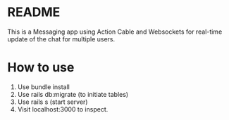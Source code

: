 # README

This is a Messaging app using Action Cable and Websockets for real-time update of the chat for multiple users.

# How to use
1. Use bundle install
2. Use rails db:migrate (to initiate tables)
3. Use rails s (start server)
4. Visit localhost:3000 to inspect.